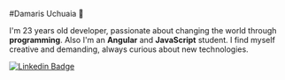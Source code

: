 #Damaris Uchuaia 👋

I'm 23 years old developer, passionate about changing the world through **programming**. Also I'm an **Angular** and **JavaScript** student. I find myself creative and demanding, always curious about new technologies.

[![Linkedin Badge](https://img.shields.io/badge/-Damaris%20Uchuaia-6633cc?style=flat-square&logo=Linkedin&logoColor=white&link=https:/https://www.linkedin.com/in/damaris-uchuaia-developer/)](https://www.linkedin.com/in/damaris-uchuaia-developer/) 

